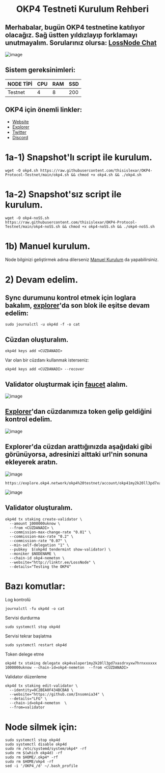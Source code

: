 <h1 align="center">OKP4 Testneti Kurulum Rehberi

## Merhabalar, bugün OKP4 testnetine katılıyor olacağız. Sağ üstten yıldızlayıp forklamayı unutmayalım. Sorularınız olursa: [LossNode Chat](https://t.me/LossNode)

![image](https://user-images.githubusercontent.com/101462877/196537883-d142a287-c206-46d3-8ffa-8fb766414ddb.png)

## Sistem gereksinimleri:
NODE TİPİ | CPU     | RAM      | SSD     |
| ------------- | ------------- | ------------- | -------- |
| Testnet | 4          | 8         | 200  |

## OKP4 için önemli linkler:
- [Website](https://okp4.network/)
- [Explorer](https://explore.okp4.network/okp4%20testnet/)
- [Twitter](https://twitter.com/OKP4_Protocol/)
- [Discord](https://discord.gg/wPtHgWeRUv)

# 1a-1) Snapshot'lı script ile kurulum.

```
wget -O okp4.sh https://raw.githubusercontent.com/thisislexar/OKP4-Protocol-Testnet/main/okp4.sh && chmod +x okp4.sh && ./okp4.sh
```

# 1a-2) Snapshot'sız script ile kurulum.

```
wget -O okp4-noSS.sh https://raw.githubusercontent.com/thisislexar/OKP4-Protocol-Testnet/main/okp4-noSS.sh && chmod +x okp4-noSS.sh && ./okp4-noSS.sh
```

# 1b) Manuel kurulum.

Node bilginizi geliştirmek adına dilerseniz [Manuel Kurulum](https://github.com/thisislexar/OKP4-Protocol-Testnet/blob/main/okp4_manual.md) da yapabilirsiniz.


# 2) Devam edelim. 

## Sync durumunu kontrol etmek için loglara bakalım, [explorer](https://explore.okp4.network/okp4%20testnet/)'da son blok ile eşitse devam edelim:

```
sudo journalctl -u okp4d -f -o cat
``` 

## Cüzdan oluşturalım.
```
okp4d keys add <CÜZDANADI>
``` 
Var olan bir cüzdanı kullanmak isterseniz:

```
okp4d keys add <CÜZDANADI> --recover
``` 

## Validator oluşturmak için [faucet](https://faucet.okp4.network/) alalım.

![image](https://user-images.githubusercontent.com/101462877/196545209-a66c229d-c28e-46c6-8184-c7786bc8432e.png)


## [Explorer](https://explore.okp4.network/okp4%20testnet/)'dan cüzdanımıza token gelip geldiğini kontrol edelim.

![image](https://user-images.githubusercontent.com/101462877/196545734-076fd76e-5cb3-4fc9-8799-488e7cf1999e.png)

## Explorer'da cüzdan arattığınızda  aşağıdaki gibi görünüyorsa, adresinizi alttaki url'nin sonuna ekleyerek aratın.


![image](https://user-images.githubusercontent.com/101462877/196958202-44c9f352-ab5f-444f-acdd-7af5dcb8c382.png)

```
https://explore.okp4.network/okp4%20testnet/account/okp41my2k20ll3pd7xasdrxyxxxxxxxxxx
```

![image](https://user-images.githubusercontent.com/101462877/196958431-092fa974-78a1-4ca9-8b3f-258cc9719588.png)



## Validator oluşturalım.


```
okp4d tx staking create-validator \
  --amount 1000000uknow \
  --from <CÜZDANADI> \
  --commission-max-change-rate "0.01" \
  --commission-max-rate "0.2" \
  --commission-rate "0.07" \
  --min-self-delegation "1" \
  --pubkey  $(okp4d tendermint show-validator) \
  --moniker $NODENAME \
  --chain-id okp4-nemeton \
  --website="http://linktr.ee/LossNode" \
  --details="Testing the OKP4"
```


# Bazı komutlar:

Log kontrolü

```
journalctl -fu okp4d -o cat
```


Servisi durdurma

```
sudo systemctl stop okp4d
```

Servisi tekrar başlatma

```
sudo systemctl restart okp4d
```

Token delege etme

```
okp4d tx staking delegate okp4valoper1my2k20ll3pd7xasdrxyxw7hrnxxxxxx 1000000uknow --chain-id=okp4-nemeton  --from <CÜZDANADI>
```

Validator düzenleme

```
okp4d tx staking edit-validator \
  --identity=0C2BEA0F434BCBA8 \
  --website="https://github.com/Insomnia34" \
  --details="LFG" \
  --chain-id=okp4-nemeton  \
  --from=validator
``` 


# Node silmek için:

```
sudo systemctl stop okp4d
sudo systemctl disable okp4d
sudo rm /etc/systemd/system/okp4* -rf
sudo rm $(which okp4d) -rf
sudo rm $HOME/.okp4* -rf
sudo rm $HOME/okp4 -rf
sed -i '/OKP4_/d' ~/.bash_profile
``` 
